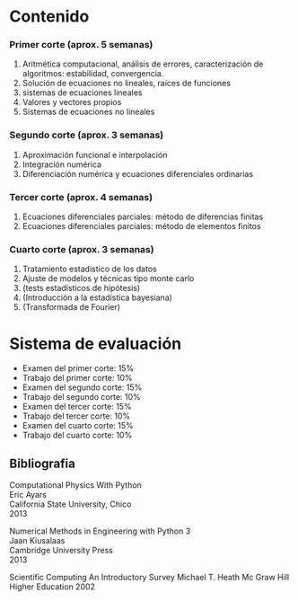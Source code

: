 # Contenido

### Primer corte (aprox. 5 semanas)

1. Aritmética computacional, análisis de errores, caracterización de algoritmos: estabilidad, convergencia.
2. Solución de ecuaciones no lineales, raíces de funciones
3. sistemas de ecuaciones lineales
4. Valores y vectores propios
5. Sistemas de ecuaciones no lineales

### Segundo corte (aprox. 3 semanas)

1. Aproximación funcional e interpolación
2. Integración numérica
3. Diferenciación numérica y ecuaciones diferenciales ordinarias

### Tercer corte (aprox. 4 semanas)

1. Ecuaciones diferenciales parciales: método de diferencias finitas
2. Ecuaciones diferenciales parciales: método de elementos finitos

### Cuarto corte (aprox. 3 semanas)

1. Tratamiento estadístico de los datos
2. Ajuste de modelos y técnicas tipo monte carlo
3. (tests estadísticos de hipótesis)
4. (Introducción a la estadística bayesiana)
5. (Transformada de Fourier)



# Sistema de evaluación

* Examen del primer corte: 15%
* Trabajo del primer corte: 10%
* Examen del segundo corte: 15%
* Trabajo del segundo corte: 10%
* Examen del tercer corte: 15%
* Trabajo del tercer corte: 10%
* Examen del cuarto corte: 15%
* Trabajo del cuarto corte: 10%

## Bibliografia

Computational Physics With Python  
Eric Ayars  
California State University, Chico  
2013  

Numerical Methods in Engineering with Python 3  
Jaan Kiusalaas  
Cambridge University Press  
2013  

Scientific Computing
An Introductory Survey
Michael T. Heath
Mc Graw Hill Higher Education
2002



